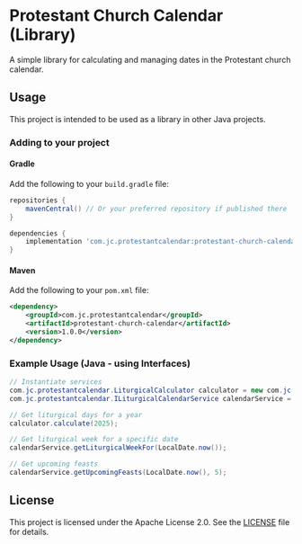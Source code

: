# Protestant Church Calendar (Library)

A simple library for calculating and managing dates in the Protestant church calendar.

## Usage

This project is intended to be used as a library in other Java projects.

### Adding to your project

#### Gradle

Add the following to your `build.gradle` file:

```groovy
repositories {
    mavenCentral() // Or your preferred repository if published there
}

dependencies {
    implementation 'com.jc.protestantcalendar:protestant-church-calendar:1.0.0' // Replace with actual group, artifact, version
}
```

#### Maven

Add the following to your `pom.xml` file:

```xml
<dependency>
    <groupId>com.jc.protestantcalendar</groupId>
    <artifactId>protestant-church-calendar</artifactId>
    <version>1.0.0</version>
</dependency>
```

### Example Usage (Java - using Interfaces)

```java
// Instantiate services
com.jc.protestantcalendar.LiturgicalCalculator calculator = new com.jc.protestantcalendar.LiturgicalCalculator.LiturgicalCalculator(ResourceBundle.getBundle("messages", Locale.ENGLISH));
com.jc.protestantcalendar.ILiturgicalCalendarService calendarService = new com.jc.protestantcalendar.LiturgicalCalendarService(calculator);

// Get liturgical days for a year
calculator.calculate(2025);

// Get liturgical week for a specific date
calendarService.getLiturgicalWeekFor(LocalDate.now());

// Get upcoming feasts
calendarService.getUpcomingFeasts(LocalDate.now(), 5);
```
## License

This project is licensed under the Apache License 2.0. See the [LICENSE](LICENSE) file for details.
